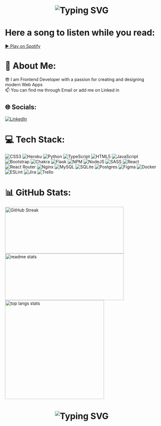 <h1 align="center">
  <img src="https://readme-typing-svg.herokuapp.com?font=Jersey+10&size=46&duration=3000&pause=1000&color=56D364&repeat=false&center=true&vCenter=true&width=500&height=70&lines=Hello+there+%F0%9F%91%8B;Welcome+to+my+GitHub!!" alt="Typing SVG" />
</h1>

# Here a song to listen while you read:
<a href="https://open.spotify.com/track/100cwNnYLmlSNOLVAq4SBQ?si=0f2d026538cc4dcd" target="_blank" rel="noopener noreferrer">
  ▶ Play on Spotify
</a>

# 💫 About Me:
😎 I am Frontend Developer with a passion for creating and designing modern Web Apps<br>📫 You can find me through Email or add me on Linked in



## 🌐 Socials:
[![LinkedIn](https://img.shields.io/badge/LinkedIn-%230077B5.svg?logo=linkedin&logoColor=white)](https://linkedin.com/in/christos-athanasiou-9ab68a186) 

# 💻 Tech Stack:
![CSS3](https://img.shields.io/badge/css3-%231572B6.svg?style=for-the-badge&logo=css3&logoColor=white) ![Heroku](https://img.shields.io/badge/heroku-%23430098.svg?style=for-the-badge&logo=heroku&logoColor=white) ![Python](https://img.shields.io/badge/python-3670A0?style=for-the-badge&logo=python&logoColor=ffdd54) ![TypeScript](https://img.shields.io/badge/typescript-%23007ACC.svg?style=for-the-badge&logo=typescript&logoColor=white) ![HTML5](https://img.shields.io/badge/html5-%23E34F26.svg?style=for-the-badge&logo=html5&logoColor=white) ![JavaScript](https://img.shields.io/badge/javascript-%23323330.svg?style=for-the-badge&logo=javascript&logoColor=%23F7DF1E) ![Bootstrap](https://img.shields.io/badge/bootstrap-%23563D7C.svg?style=for-the-badge&logo=bootstrap&logoColor=white) ![Chakra](https://img.shields.io/badge/chakra-%234ED1C5.svg?style=for-the-badge&logo=chakraui&logoColor=white) ![Flask](https://img.shields.io/badge/flask-%23000.svg?style=for-the-badge&logo=flask&logoColor=white) ![NPM](https://img.shields.io/badge/NPM-%23000000.svg?style=for-the-badge&logo=npm&logoColor=white) ![NodeJS](https://img.shields.io/badge/node.js-6DA55F?style=for-the-badge&logo=node.js&logoColor=white) ![SASS](https://img.shields.io/badge/SASS-hotpink.svg?style=for-the-badge&logo=SASS&logoColor=white) ![React](https://img.shields.io/badge/react-%2320232a.svg?style=for-the-badge&logo=react&logoColor=%2361DAFB) ![React Router](https://img.shields.io/badge/React_Router-CA4245?style=for-the-badge&logo=react-router&logoColor=white) ![Nginx](https://img.shields.io/badge/nginx-%23009639.svg?style=for-the-badge&logo=nginx&logoColor=white) ![MySQL](https://img.shields.io/badge/mysql-%2300f.svg?style=for-the-badge&logo=mysql&logoColor=white) ![SQLite](https://img.shields.io/badge/sqlite-%2307405e.svg?style=for-the-badge&logo=sqlite&logoColor=white) ![Postgres](https://img.shields.io/badge/postgres-%23316192.svg?style=for-the-badge&logo=postgresql&logoColor=white) 	![Figma](https://img.shields.io/badge/figma-%23F24E1E.svg?style=for-the-badge&logo=figma&logoColor=white) ![Docker](https://img.shields.io/badge/docker-%230db7ed.svg?style=for-the-badge&logo=docker&logoColor=white) ![ESLint](https://img.shields.io/badge/ESLint-4B3263?style=for-the-badge&logo=eslint&logoColor=white) ![Jira](https://img.shields.io/badge/jira-%230A0FFF.svg?style=for-the-badge&logo=jira&logoColor=white) ![Trello](https://img.shields.io/badge/Trello-%23026AA7.svg?style=for-the-badge&logo=Trello&logoColor=white)
# 📊 GitHub Stats:
<div>
  <img width=390 height=153 src="https://streak-stats.demolab.com?user=grooper2&count_private=true&theme=vue-dark&border_radius=10" alt="GitHub Streak" />
  <img width=390 height=153 src="https://git-stats-lilac.vercel.app/api?username=grooper2&theme=vue-dark&rank_icon=github&count_private=true&show_icons=true&hide=stars&border_radius=10" alt="readme stats" />
</div>
<img width=325 src="https://git-stats-lilac.vercel.app/api/top-langs/?username=grooper2&theme=vue-dark&rank_icon=github&count_private=true&show_icons=true&hide=stars&border_radius=10" alt="top langs stats" />


# 
<h1 align="center">
<img src="https://readme-typing-svg.herokuapp.com?font=Jersey+10&size=46&duration=3000&pause=1000&color=56D364&center=true&vCenter=true&repeat=false&random=true&width=500&height=70&lines=Thank+you+%F0%9F%A4%99;Gracias+%F0%9F%A4%99;Merci+%F0%9F%A4%99;Grazie+%F0%9F%A4%99;Danke+%F0%9F%A4%99;Obrigado+%2F+Obrigada+%F0%9F%A4%99;%D0%A1%D0%BF%D0%B0%D1%81%D0%B8%D0%B1%D0%BE+%F0%9F%A4%99;Arigat%C5%8D+%F0%9F%A4%99;%CE%95%CF%85%CF%87%CE%B1%CF%81%CE%B9%CF%83%CF%84%CF%8E+%F0%9F%A4%99;Asante+%F0%9F%A4%99;Tack+%F0%9F%A4%99;K%C3%B6sz%C3%B6n%C3%B6m+%F0%9F%A4%99;Dzi%C4%99kuj%C4%99+%F0%9F%A4%99;D%C4%9Bkuji+%F0%9F%A4%99;Kiitos+%F0%9F%A4%99" alt="Typing SVG" />
</h1>
